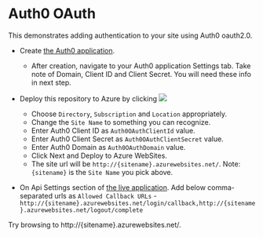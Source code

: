 Auth0 OAuth
================
This demonstrates adding authentication to your site using Auth0 oauth2.0.

  - Create [the Auth0 application](https://app.auth0.com/#/applications).  
    - After creation, navigate to your Auth0 application Settings tab.  Take note of Domain, Client ID and Client Secret.  You will need these info in next step.
    
  - Deploy this repository to Azure by clicking <a href="https://azuredeploy.net/" target="_blank"><img src="http://azuredeploy.net/deploybutton.png"/></a>
    - Choose `Directory`, `Subscription` and `Location` appropriately.
    - Change the `Site Name` to something you can recognize.  
    - Enter Auth0 Client ID as `Auth0OAuthClientId` value.
    - Enter Auth0 Client Secret as `Auth0OAuthClientSecret` value.
    - Enter Auth0 Domain as `Auth0OAuthDomain` value.
    - Click Next and Deploy to Azure WebSites.  
    - The site url will be `http://{sitename}.azurewebsites.net/`.  Note: `{sitename}` is the `Site Name` you pick above.
    
  -  On Api Settings section of [the live application](https://account.live.com/developers/applications).  Add below comma-separated urls as `Allowed Callback URLs`
    - `http://{sitename}.azurewebsites.net/login/callback,http://{sitename}.azurewebsites.net/logout/complete`

Try browsing to http://{sitename}.azurewebsites.net/.
